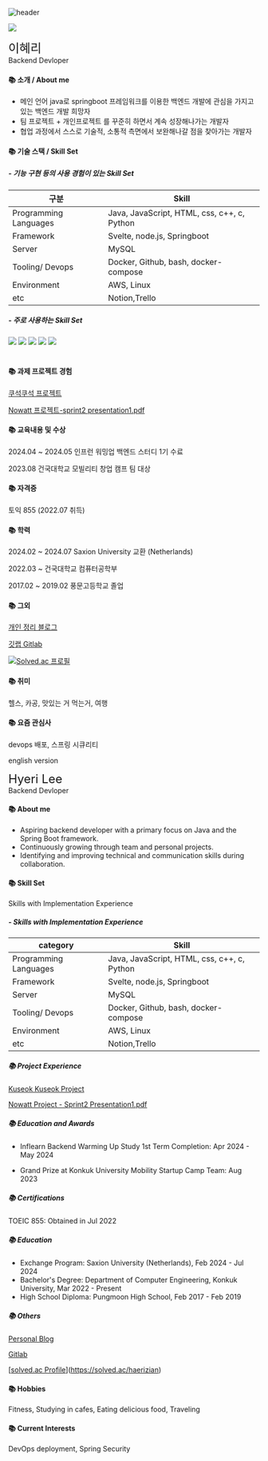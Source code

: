 ![header](https://capsule-render.vercel.app/api?type=wave&color=auto&text=Github%20Hyeri)

<!--horizontal divider(gradiant)-->
<img src="https://user-images.githubusercontent.com/73097560/115834477-dbab4500-a447-11eb-908a-139a6edaec5c.gif">


<span ><font size = "5"> 이혜리 </font> </span>
<br> Backend Devloper

#### 📚 소개 / About me

- 메인 언어 java로 springboot 프레임워크를 이용한 백엔드 개발에 관심을 가지고 있는 백엔드 개발 희망자
- 팀 프로젝트 + 개인프로젝트 를 꾸준히 하면서 계속 성장해나가는 개발자
- 협업 과정에서 스스로 기술적, 소통적 측면에서 보완해나갈 점을 찾아가는 개발자

#### 📚 기술 스택 / Skill Set

##### - 기능 구현 등의 사용 경험이 있는 Skill Set

| 구분 | Skill |
|---|---|
|Programming Languages |Java, JavaScript, HTML, css, c++, c, Python |
|Framework |Svelte, node.js, Springboot| 
| Server | MySQL |
|Tooling/ Devops |Docker, Github, bash, docker-compose |
|Environment |AWS, Linux |
|etc |Notion,Trello|

##### - 주로 사용하는 Skill Set

<img src="https://img.shields.io/badge/spring-6DB33F?style=for-the-badge&logo=spring&logoColor=white">
<img src="https://img.shields.io/badge/github-181717?style=for-the-badge&logo=github&logoColor=white">
<img src="https://img.shields.io/badge/mysql-4479A1?style=for-the-badge&logo=mysql&logoColor=white"> 
<img src="https://img.shields.io/badge/amazonaws-232F3E?style=for-the-badge&logo=amazonaws&logoColor=white"> 
<img src="https://img.shields.io/badge/node.js-339933?style=for-the-badge&logo=Node.js&logoColor=white">

<div align=center><h1> </h1></div>

#### 📚 과제 프로젝트 경험

[쿠석쿠석 프로젝트](https://github.com/KONKUK-MAP-Service/Ku-suk-Ku-suk)

[Nowatt 프로젝트-sprint2 presentation1.pdf](https://github.com/user-attachments/files/16231764/sprint2.presentation1.pdf)


#### 📚 교육내용 및 수상

2024.04 ~ 2024.05 인프런 워밍업 백엔드 스터디 1기 수료

2023.08 건국대학교 모빌리티 창업 캠프 팀 대상 

#### 📚 자격증

토익 855 (2022.07 취득)

#### 📚 학력

2024.02 ~ 2024.07 Saxion University 교환 (Netherlands)

2022.03 ~ 건국대학교 컴퓨터공학부 

2017.02 ~ 2019.02 풍문고등학교 졸업


#### 📚 그외

[개인 정리 블로그](https://im-not-robot-0.tistory.com/)

[깃랩 Gitlab](https://gitlab.com/Hyer11ee)

[![Solved.ac 프로필](http://mazassumnida.wtf/api/v2/generate_badge?boj=haerizian)](https://solved.ac/haerizian)

#### 📚 취미

헬스, 카공, 맛있는 거 먹는거, 여행

#### 📚 요즘 관심사

devops 배포, 스프링 시큐리티




english version




<span ><font size = "5"> Hyeri Lee </font> </span>
<br> Backend Devloper

#### 📚 About me

- Aspiring backend developer with a primary focus on Java and the Spring Boot framework.
- Continuously growing through team and personal projects.
- Identifying and improving technical and communication skills during collaboration.

#### 📚 Skill Set

Skills with Implementation Experience

##### - Skills with Implementation Experience

| category | Skill |
|---|---|
|Programming Languages |Java, JavaScript, HTML, css, c++, c, Python |
|Framework |Svelte, node.js, Springboot| 
| Server | MySQL |
|Tooling/ Devops |Docker, Github, bash, docker-compose |
|Environment |AWS, Linux |
|etc |Notion,Trello|

##### 📚 Project Experience

[Kuseok Kuseok Project](https://github.com/KONKUK-MAP-Service/Ku-suk-Ku-suk)

[Nowatt Project - Sprint2 Presentation1.pdf](https://github.com/user-attachments/files/16231764/sprint2.presentation1.pdf)


##### 📚 Education and Awards

- Inflearn Backend Warming Up Study 1st Term Completion: Apr 2024 - May 2024

- Grand Prize at Konkuk University Mobility Startup Camp Team: Aug 2023

  
##### 📚 Certifications

TOEIC 855: Obtained in Jul 2022


##### 📚 Education

- Exchange Program: Saxion University (Netherlands), Feb 2024 - Jul 2024
- Bachelor's Degree: Department of Computer Engineering, Konkuk University, Mar 2022 - Present
- High School Diploma: Pungmoon High School, Feb 2017 - Feb 2019

  
##### 📚 Others

[Personal Blog](https://im-not-robot-0.tistory.com/)

[Gitlab](https://gitlab.com/Hyer11ee)

[[solved.ac Profile](http://mazassumnida.wtf/api/v2/generate_badge?boj=haerizian)](https://solved.ac/haerizian)


#### 📚 Hobbies

Fitness, Studying in cafes, Eating delicious food, Traveling

#### 📚 Current Interests

DevOps deployment, Spring Security

